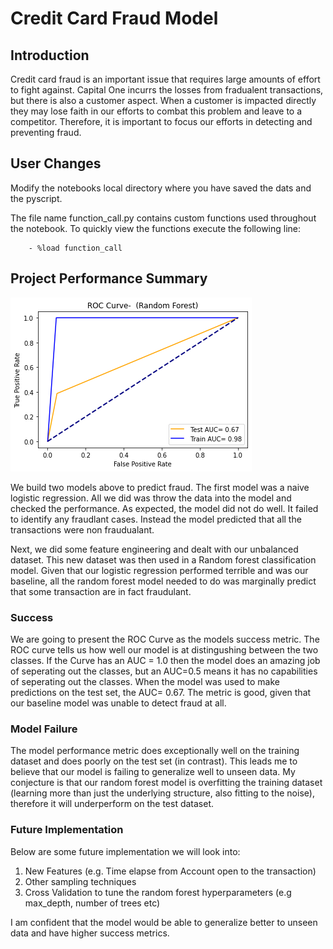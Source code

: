 # Credit Card Fraud Model

## Introduction
Credit card fraud is an important issue that requires large amounts of effort to fight against. Capital One incurrs the losses from fradualent transactions, but there is also a customer aspect. When a customer is impacted directly they may lose faith in our efforts to combat this problem and leave to a competitor. Therefore, it is important to focus our efforts in detecting and preventing fraud.

## User Changes

Modify the notebooks local directory where you have saved the dats and the pyscript.

The file name function_call.py contains custom functions used throughout the notebook. To quickly view the functions execute the following line:

        - %load function_call

## Project Performance Summary

![](https://github.com/StevenLoaiza/Fraudmodel/blob/main/ROC_Curve.png?raw=true)

We build two models above to predict fraud. The first model was a naive logistic regression. All we did was throw the data into the model and checked the performance. As expected, the model did not do well. It failed to identify any fraudlant cases. Instead the model predicted that all the transactions were non fraudualant.

Next, we did some feature engineering and dealt with our unbalanced dataset. This new dataset was then used in a Random forest classification model. Given that our logistic regression performed terrible and was our baseline, all the random forest model needed to do was marginally predict that some transaction are in fact fraudulant.

### Success

We are going to present the ROC Curve as the models success metric. The ROC curve tells us how well our model is at distingushing between the two classes. If the Curve has an AUC = 1.0 then the model does an amazing job of seperating out the classes, but an AUC=0.5 means it has no capabilities of seperating out the classes. When the model was used to make predictions on the test set, the AUC= 0.67. The metric is good, given that our baseline model was unable to detect fraud at all.

### Model Failure

The model performance metric does exceptionally well on the training dataset and does poorly on the test set (in contrast). This leads me to believe that our model is failing to generalize well to unseen data. My conjecture is that our random forest model is overfitting the training dataset (learning more than just the underlying structure, also fitting to the noise), therefore it will underperform on the test dataset.

### Future Implementation

Below are some future implementation we will look into:
1. New Features (e.g. Time elapse from Account open to the transaction)
2. Other sampling techniques
3. Cross Validation to tune the random forest hyperparameters (e.g max_depth, number of trees etc)

I am confident that the model would be able to generalize better to unseen data and have higher success metrics.
